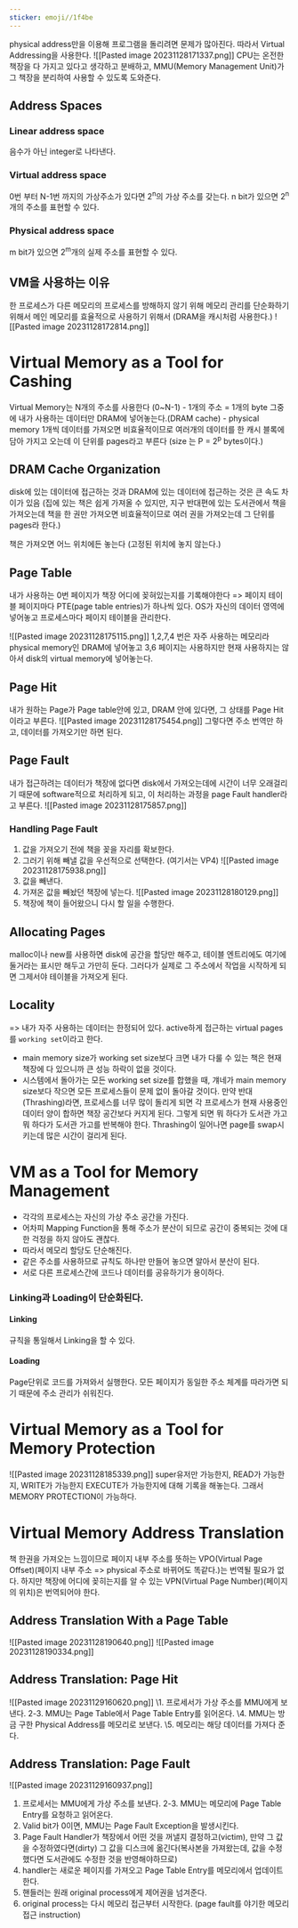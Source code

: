 ```yaml
---
sticker: emoji//1f4be
---
```

physical address만을 이용해 프로그램을 돌리려면 문제가 많아진다. 따라서 Virtual Addressing을 사용한다.
![[Pasted image 20231128171337.png]]
CPU는 온전한 책장을 다 가지고 있다고 생각하고 분배하고, MMU(Memory Management Unit)가 그 책장을 분리하여 사용할 수 있도록 도와준다. 
## Address Spaces
### Linear address space
음수가 아닌 integer로 나타낸다.
### Virtual address space
0번 부터 N-1번 까지의 가상주소가 있다면 2<sup>n</sup>의 가상 주소를 갖는다. n bit가 있으면 2<sup>n</sup>개의 주소를 표현할 수 있다.
### Physical address space
m bit가 있으면 2<sup>m</sup>개의 실제 주소를 표현할 수 있다.

## VM을 사용하는 이유
한 프로세스가 다른 메모리의 프로세스를 방해하지 않기 위해
메모리 관리를 단순화하기 위해서 
메인 메모리를 효율적으로 사용하기 위해서 (DRAM을 캐시처럼 사용한다.)
![[Pasted image 20231128172814.png]]

# Virtual Memory as a Tool for Cashing
Virtual Memory는 N개의 주소를 사용한다 (0~N-1) - 1개의 주소 = 1개의 byte
그중에 내가 사용하는 데이터만 DRAM에 넣어놓는다.(DRAM cache) - physical memory
1개씩 데이터를 가져오면 비효율적이므로 여러개의 데이터를 한 캐시 블록에 담아 가지고 오는데 이 단위를 pages라고 부른다 (size 는 P = 2<sup>p</sup> bytes이다.)

## DRAM Cache Organization
disk에 있는 데이터에 접근하는 것과 DRAM에 있는 데이터에 접근하는 것은 큰 속도 차이가 있음
(집에 있는 책은 쉽게 가져올 수 있지만, 지구 반대편에 있는 도서관에서 책을 가져오는데 책을 한 권만 가져오면 비효율적이므로 여러 권을 가져오는데 그 단위를 pages라 한다.)

책은 가져오면 어느 위치에든 놓는다 (고정된 위치에 놓지 않는다.)
## Page Table
내가 사용하는 0번 페이지가 책장 어디에 꽂혀있는지를 기록해야한다 => 페이지 테이블
페이지마다 PTE(page table entries)가 하나씩 있다. OS가 자신의 데이터 영역에 넣어놓고 프로세스마다 페이지 테이블을 관리한다.

![[Pasted image 20231128175115.png]]
1,2,7,4 번은 자주 사용하는 메모리라 physical memory인 DRAM에 넣어놓고 3,6 페이지는 사용하지만 현재 사용하지는 않아서 disk의 virtual memory에 넣어놓는다.

## Page Hit
내가 원하는 Page가 Page table안에 있고, DRAM 안에 있다면, 그 상태를 Page Hit이라고 부른다.
![[Pasted image 20231128175454.png]]
그렇다면 주소 번역만 하고, 데이터를 가져오기만 하면 된다.

## Page Fault
내가 접근하려는 데이터가 책장에 없다면 disk에서 가져오는데에 시간이 너무 오래걸리기 때문에 software적으로 처리하게 되고, 이 처리하는 과정을  page Fault handler라고 부른다.
![[Pasted image 20231128175857.png]]
### Handling Page Fault
1. 값을 가져오기 전에 책을 꽂을 자리를 확보한다. 
2. 그러기 위해 빼낼 값을 우선적으로 선택한다. (여기서는 VP4)
![[Pasted image 20231128175938.png]]
3. 값을 빼낸다.
4. 가져온 값을 빼놨던 책장에 넣는다.
![[Pasted image 20231128180129.png]]
5. 책장에 책이 들어왔으니 다시 할 일을 수행한다.
## Allocating Pages
malloc이나 new를 사용하면 disk에 공간을 할당만 해주고, 테이블 엔트리에도 여기에 둘거라는 표시만 해두고 가만히 둔다. 그러다가 실제로 그 주소에서 작업을 시작하게 되면 그제서야 테이블을 가져오게 된다.  

## Locality
=> 내가 자주 사용하는 데이터는 한정되어 있다.
active하게 접근하는 virtual pages를 `working set`이라고 한다.
- main memory size가 working set size보다 크면 내가 다룰 수 있는 책은 현재 책장에 다 있으니까 큰 성능 하락이 없을 것이다.
- 시스템에서 돌아가는 모든 working set size를 합했을 때, 걔네가 main memory size보다 작으면 모든 프로세스들이 문제 없이 돌아갈 것이다.
  만약 반대(Thrashing)라면,  프로세스를 너무 많이 돌리게 되면 각 프로세스가 현재 사용중인 데이터 양이 합하면 책장 공간보다 커지게 된다. 그렇게 되면 뭐 하다가 도서관 가고 뭐 하다가 도서관 가고를 반복해야 한다. Thrashing이 일어나면 page를 swap시키는데 많은 시간이 걸리게 된다. 

# VM as a Tool for Memory Management
- 각각의 프로세스는 자신의 가상 주소 공간을 가진다.
- 어차피 Mapping Function을 통해 주소가 분산이 되므로 공간이 중복되는 것에 대한 걱정을 하지 않아도 괜찮다.
- 따라서 메모리 할당도 단순해진다.
- 같은 주소를 사용하므로 규칙도 하나만 만들어 놓으면 알아서 분산이 된다.
- 서로 다른 프로세스간에 코드나 데이터를 공유하기가 용이하다.
### Linking과 Loading이 단순화된다.
#### Linking
규칙을 통일해서 Linking을 할 수 있다.
#### Loading
Page단위로 코드를 가져와서 실행한다.
모든 페이지가 동일한 주소 체계를 따라가면 되기 때문에 주소 관리가 쉬워진다.

# Virtual Memory as a Tool for Memory Protection
![[Pasted image 20231128185339.png]]
super유저만 가능한지, READ가 가능한지, WRITE가 가능한지 EXECUTE가 가능한지에 대해 기록을 해놓는다.
그래서 MEMORY PROTECTION이 가능하다.

# Virtual Memory Address Translation
책 한권을 가져오는 느낌이므로 페이지 내부 주소를 뜻하는 VPO(Virtual Page Offset)(페이지 내부 주소 => physical 주소로 바뀌어도 똑같다.)는 번역될 필요가 없다.
하지만 책장에 어디에 꽂히는지를 알 수 있는 VPN(Virtual Page Number)(페이지의 위치)은 번역되어야 한다. 
## Address Translation With a Page Table
![[Pasted image 20231128190640.png]]
![[Pasted image 20231128190334.png]]

## Address Translation: Page Hit
![[Pasted image 20231129160620.png]]
\1. 프로세서가 가상 주소를 MMU에게 보낸다.
2-3. MMU는 Page Table에서 Page Table Entry를 읽어온다.
\4. MMU는 방금 구한 Physical Address를 메모리로 보낸다.
\5. 메모리는 해당 데이터를 가져다 준다.

## Address Translation: Page Fault
![[Pasted image 20231129160937.png]]
1. 프로세서는 MMU에게 가상 주소를 보낸다.
2-3. MMU는 메모리에 Page Table Entry를 요청하고 읽어온다.
4. Valid bit가 0이면, MMU는 Page Fault Exception을 발생시킨다.
5. Page Fault Handler가 책장에서 어떤 것을 꺼낼지 결정하고(victim),  만약 그 값을 수정하였다면(dirty) 그 값을 디스크에 옮긴다(복사본을 가져왔는데, 값을 수정했다면 도서관에도 수정한 것을 반영해야하므로)
6. handler는 새로운 페이지를 가져오고 Page Table Entry를 메모리에서 업데이트 한다.
7. 핸들러는 원래 original process에게 제어권을 넘겨준다.
8. original process는 다시 메모리 접근부터 시작한다. (page fault를 야기한 메모리 접근 instruction)
















